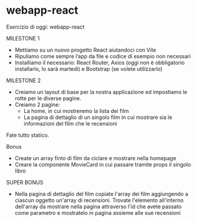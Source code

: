 # webapp-react
Esercizio di oggi: webapp-react

MILESTONE 1
- Mettiamo su un nuovo progetto React aiutandoci con Vite
- Ripuliamo come sempre l’app da file e codice di esempio non necessari
- Installiamo il necessario: React Router, Axios (oggi non è obbligatorio installarlo, lo sarà martedì) e Bootstrap (se volete utilizzarlo)

MILESTONE 2
- Creiamo un layout di base per la nostra applicazione ed impostiamo le rotte per le diverse pagine.
- Creiamo 2 pagine:
    - La home, in cui mostreremo la lista dei film
    - La pagina di dettaglio di un singolo film in cui mostrare sia le informazioni del film che le recensioni

Fate tutto statico.

Bonus
- Create un array finto di film da ciclare e mostrare nella homepage
- Creare la componente MovieCard in cui passare tramite props il singolo libro

SUPER BONUS
- Nella pagina di dettaglio del film copiate l'array dei film aggiungendo a ciascun oggetto un'array di recensioni. Trovate l'elemento all'interno dell'array da mostrare nella pagina attraverso l'id che avete passato come parametro e mostratelo in pagina assieme alle sue recensioni